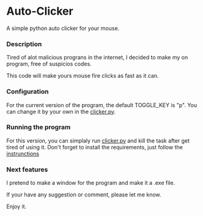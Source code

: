 # Auto-Clicker
A simple python auto clicker for your mouse.

### Description
Tired of alot malicious prograns in the internet, I decided to make my on program,
free of suspicios codes.

This code will make yours mouse fire clicks as fast as it can.

### Configuration
For the current version of the program, the default TOGGLE_KEY is "p".
You can change it by your own in the [clicker.py](./clicker.py#L6).

### Running the program
For this version, you can simplaly run [clicker.py](./clicker.py) and kill the task after get tired of using it.
Don't forget to install the requirements, just follow the [instrunctions](./INSTALL.md)

### Next features
I pretend to make a window for the program and make it a .exe file.

If your have any suggestion or comment, please let me know.

Enjoy it.